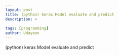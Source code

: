 ```yaml
---
layout: post
title: (python) keras Model evaluate and predict
description: >
  
tags: [programming]
author: Udayeon
---
```


(python) keras Model evaluate and predict

